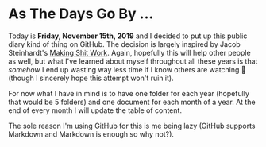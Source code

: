 # As The Days Go By ...

Today is **Friday, November 15th, 2019** and I decided to put up this public diary kind of thing on GitHub. The decision is largely inspired by Jacob Steinhardt's [Making Shit Work](https://makingshitwork.wordpress.com/2012/12/11/introduction/). Again, hopefully this will help other people as well, but what I've learned about myself throughout all these years is that *somehow* I end up wasting way less time if I know others are watching 👀 (though I sincerely hope this attempt won't ruin it).

For now what I have in mind is to have one folder for each year (hopefully that would be 5 folders) and one document for each month of a year. At the end of every month I will update the table of content.

The sole reason I'm using GitHub for this is me being lazy (GitHub supports Markdown and Markdown is enough so why not?). 
